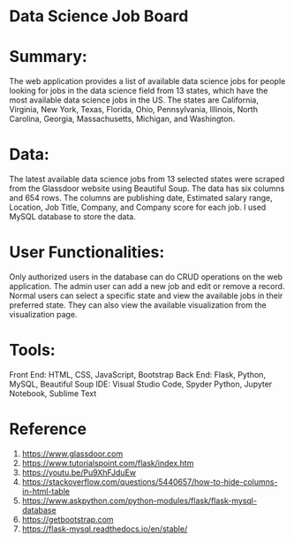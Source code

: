 # Data Science Job Board

# Summary:
The web application provides a list of available data science jobs for people looking for jobs in the data science field from 13 states, which have the most available data science jobs in the US. The states are California, Virginia, New York, Texas, Florida, Ohio, Pennsylvania, Illinois, North Carolina, Georgia, Massachusetts, Michigan, and Washington. 

# Data: 
The latest available data science jobs from 13 selected states were scraped from the Glassdoor website using Beautiful Soup. The data has six columns and 654 rows. The columns are publishing date, Estimated salary range, Location, Job Title, Company, and Company score for each job. I used MySQL database to store the data.

# User Functionalities:
Only authorized users in the database can do CRUD operations on the web application. 
The admin user can add a new job and edit or remove a record. 
Normal users can select a specific state and view the available jobs in their preferred state. They can also view the available visualization from the visualization page.

# Tools: 
Front End: HTML, CSS, JavaScript, Bootstrap
Back End: Flask, Python, MySQL, Beautiful Soup
IDE: Visual Studio Code, Spyder Python, Jupyter Notebook, Sublime Text


# Reference

1) https://www.glassdoor.com
2) https://www.tutorialspoint.com/flask/index.htm
3) https://youtu.be/Pu9XhFJduEw
4) https://stackoverflow.com/questions/5440657/how-to-hide-columns-in-html-table
5) https://www.askpython.com/python-modules/flask/flask-mysql-database
6) https://getbootstrap.com
7) https://flask-mysql.readthedocs.io/en/stable/
